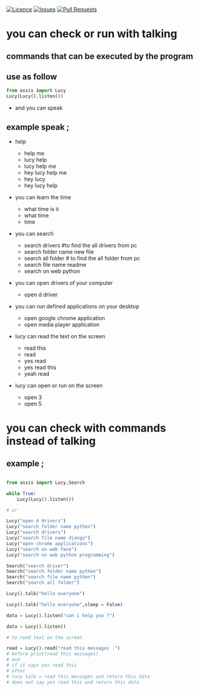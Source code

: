 [![Licence](https://img.shields.io/github/license/mashape/apistatus.svg)](https://github.com/hakancelik96/lucy/LICENCE.txt)
[![Issues](https://img.shields.io/github/issues/badges/shields.svg)](https://github.com/hakancelik96/lucy/issues)
[![Pull Requests](https://img.shields.io/github/issues-pr/cdnjs/cdnjs.svg)](https://github.com/hakancelik96/lucy/pulls)

# you can check or run with talking

 commands that can be executed by the program
 ---------

  use as follow
  -----

  ```python
  from assis import Lucy
  Lucy(Lucy().listen())
  ```
 - and you can speak

  example speak ;
  ------
  + help
    - help me
    - lucy help
    - lucy help me
    - hey lucy help me
    - hey lucy
    - hey lucy help

  + you can learn the time
    - what time is it
    - what time
    - time

  + you can search
    - search drivers #to find the all drivers from pc
    - search folder name new file
    - search all folder # to find the all folder from pc
    - search file name readme
    - search on web python

  + you can open drivers of your computer
    - open d driver

  + you can run defined applications on your desktop
    - open google chrome application
    - open media player application

  + lucy can read the text on the screen
    - read this
    - read
    - yes read
    - yes read this
    - yeah read

  + lucy can open or run on the screen
    - open 3
    - open 5


# you can check with commands instead of talking

example ;
 ------
```python

from assis import Lucy,Search

while True:
    Lucy(Lucy().listen())

# or

Lucy("open d drivers")
Lucy("search folder name python")
Lucy("search drivers")
Lucy("search file name django")
Lucy("open chrome applications")
Lucy("search on web face")
Lucy("search on web python programming")

Search("search driver")
Search("search folder name python")
Search("search file name python")
Search("search all folder")

Lucy().talk("hello everyone")

Lucy().talk("hello everyone",sleep = False)

data = Lucy().listen("can i help yoo ?")

data = Lucy().listen()

# to read text on the screen

read = Lucy().read("read this messages .")
# before print(read this messages)
# and
# if it says yes read this
# after
# lucy talk = read this messages and return this data
# does not say yes read this and return this data


 ```
